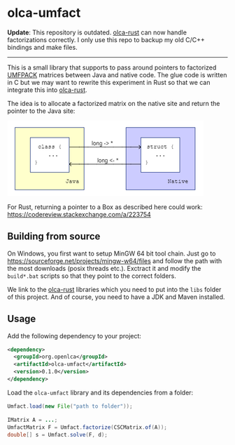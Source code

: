 # olca-umfact

__Update__: This repository is outdated. [olca-rust](https://github.com/msrocka/olca-rust)
can now handle factorizations correctly. I only use this repo to backup my old
C/C++ bindings and make files.

---

This is a small library that supports to pass around pointers to factorized
[UMFPACK](https://github.com/PetterS/SuiteSparse/tree/master/UMFPACK) matrices
between Java and native code. The glue code is written in C but we may want
to rewrite this experiment in Rust so that we can integrate this into
[olca-rust](https://github.com/msrocka/olca-rust).

The idea is to allocate a factorized matrix on the native site and return
the pointer to the Java site:

![](principle.png)

For Rust, returning a pointer to a Box as described here could work:
https://codereview.stackexchange.com/a/223754

## Building from source
On Windows, you first want to setup MinGW 64 bit tool chain. Just go to
https://sourceforge.net/projects/mingw-w64/files and follow the path with the
most downloads (posix threads etc.). Exctract it and modify the `build*.bat`
scripts so that they point to the correct folders.

We link to the [olca-rust](https://github.com/msrocka/olca-rust) libraries
which you need to put into the `libs` folder of this project. And of course,
you need to have a JDK and Maven installed.

## Usage

Add the following dependency to your project:

```xml
<dependency>
  <groupId>org.openlca</groupId>
  <artifactId>olca-umfact</artifactId>
  <version>0.1.0</version>
</dependency>
```

Load the `olca-umfact` library and its dependencies from a folder:

```java
Umfact.load(new File("path to folder"));
```

```java
IMatrix A = ...;
UmfactMatrix F = Umfact.factorize(CSCMatrix.of(A));
double[] s = Umfact.solve(F, d);
```
